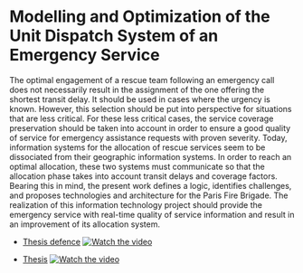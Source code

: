 # Modelling and Optimization of the Unit Dispatch System of an Emergency Service

The optimal engagement of a rescue team following an emergency call does not necessarily result in the assignment of the one offering the shortest transit delay. It should be used in cases where the urgency is known. However, this selection should be put into perspective for situations that are less critical. For these less critical cases, the service coverage preservation should be taken into account in order to ensure a good quality of service for emergency assistance requests with proven severity. Today, information systems for the allocation of rescue services seem to be dissociated from their geographic information systems. In order to reach an optimal allocation, these two systems must communicate so that the allocation phase takes into account transit delays and coverage factors. Bearing this in mind, the present work defines a logic, identifies challenges, and proposes technologies and architecture for the Paris Fire Brigade. The realization of this information technology project should provide the emergency service with real-time quality of service information and result in an improvement of its allocation system.

* [Thesis defence](http://benjaminberhault.com/Modelling_and_Optimization_of_the_Unit_Dispatch_System_of_an_Emergency_Service/)
[![Watch the video](http://benjaminberhault.com/Modelling_and_Optimization_of_the_Unit_Dispatch_System_of_an_Emergency_Service/image/first_slide.jpg)](http://benjaminberhault.com/Modelling_and_Optimization_of_the_Unit_Dispatch_System_of_an_Emergency_Service/)

* [Thesis](https://www.researchgate.net/publication/319077905_Modelling_and_Optimization_of_the_Unit_Dispatch_System_of_an_Emergency_Service)
[![Watch the video](http://benjaminberhault.com/Modelling_and_Optimization_of_the_Unit_Dispatch_System_of_an_Emergency_Service/image/first_page.jpg)](https://www.researchgate.net/publication/319077905_Modelling_and_Optimization_of_the_Unit_Dispatch_System_of_an_Emergency_Service)
